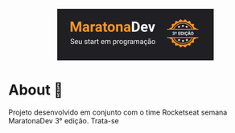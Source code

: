 <p align="center">
  <img src="./public/print1.png">
</p>

# About :rocket:

Projeto desenvolvido em conjunto com o time Rocketseat semana MaratonaDev 3° edição.
Trata-se 
